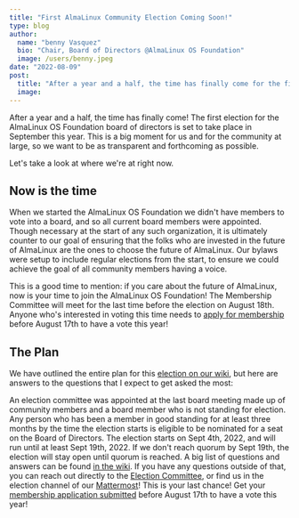 ```yaml
---
title: "First AlmaLinux Community Election Coming Soon!"
type: blog
author:
  name: "benny Vasquez"
  bio: "Chair, Board of Directors @AlmaLinux OS Foundation"
  image: /users/benny.jpeg
date: "2022-08-09"
post:
  title: "After a year and a half, the time has finally come for the first AlmaLinux OS Foundation Election!"
  image:
---
```


After a year and a half, the time has finally come! The first election for the AlmaLinux OS Foundation board of directors is set to take place in September this year. This is a big moment for us and for the community at large, so we want to be as transparent and forthcoming as possible.

Let's take a look at where we're at right now.

## Now is the time

When we started the AlmaLinux OS Foundation we didn't have members to vote into a board, and so all current board members were appointed. Though necessary at the start of any such organization, it is ultimately counter to our goal of ensuring that the folks who are invested in the future of AlmaLinux are the ones to choose the future of AlmaLinux. Our bylaws were setup to include regular elections from the start, to ensure we could achieve the goal of all community members having a voice.

This is a good time to mention: if you care about the future of AlmaLinux, now is your time to join the AlmaLinux OS Foundation! The Membership Committee will meet for the last time before the election on August 18th. Anyone who's interested in voting this time needs to [apply for membership](/members/) before August 17th to have a vote this year!

## The Plan

We have outlined the entire plan for this [election on our wiki](https://wiki.almalinux.org/Election2022.html), but here are answers to the questions that I expect to get asked the most:

An election committee was appointed at the last board meeting made up of community members and a board member who is not standing for election.
Any person who has been a member in good standing for at least three months by the time the election starts is eligible to be nominated for a seat on the Board of Directors.
The election starts on Sept 4th, 2022, and will run until at least Sept 19th, 2022. If we don't reach quorum by Sept 19th, the election will stay open until quorum is reached.
A big list of questions and answers can be found [in the wiki](https://wiki.almalinux.org/Election2022.html). If you have any questions outside of that, you can reach out directly to the [Election Committee](mailto:election2022@almalinux.org), or find us in the election channel of our [Mattermost](https://chat.almalinux.org/almalinux/channels/foundation-election-2022)! This is your last chance! Get your [membership application submitted](/members/) before August 17th to have a vote this year!
